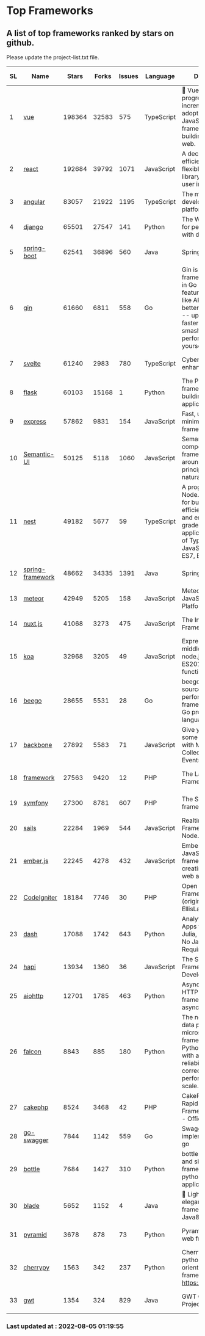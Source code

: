 # Top Frameworks
## A list of top frameworks ranked by stars on github.  
Please update the project-list.txt file.

| SL| Name  | Stars| Forks| Issues | Language | Description | Last Commit |
| --| ------| -----| ---- | ------ | -------- | ----------- | ----------- |
| 1 | [vue](https://github.com/vuejs/vue) | 198364 | 32583 | 575 | TypeScript | 🖖 Vue.js is a progressive, incrementally-adoptable JavaScript framework for building UI on the web. | 2022-07-22 03:24:39 |
| 2 | [react](https://github.com/facebook/react) | 192684 | 39792 | 1071 | JavaScript | A declarative, efficient, and flexible JavaScript library for building user interfaces. | 2022-08-03 21:03:53 |
| 3 | [angular](https://github.com/angular/angular) | 83057 | 21922 | 1195 | TypeScript | The modern web developer’s platform | 2022-08-04 21:25:35 |
| 4 | [django](https://github.com/django/django) | 65501 | 27547 | 141 | Python | The Web framework for perfectionists with deadlines. | 2022-08-04 18:00:35 |
| 5 | [spring-boot](https://github.com/spring-projects/spring-boot) | 62541 | 36896 | 560 | Java | Spring Boot | 2022-08-04 20:56:57 |
| 6 | [gin](https://github.com/gin-gonic/gin) | 61660 | 6811 | 558 | Go | Gin is a HTTP web framework written in Go (Golang). It features a Martini-like API with much better performance -- up to 40 times faster. If you need smashing performance, get yourself some Gin. | 2022-08-02 07:28:30 |
| 7 | [svelte](https://github.com/sveltejs/svelte) | 61240 | 2983 | 780 | TypeScript | Cybernetically enhanced web apps | 2022-08-02 15:30:05 |
| 8 | [flask](https://github.com/pallets/flask) | 60103 | 15168 | 1 | Python | The Python micro framework for building web applications. | 2022-08-04 14:33:17 |
| 9 | [express](https://github.com/expressjs/express) | 57862 | 9831 | 154 | JavaScript | Fast, unopinionated, minimalist web framework for node. | 2022-05-20 15:57:37 |
| 10 | [Semantic-UI](https://github.com/Semantic-Org/Semantic-UI) | 50125 | 5118 | 1060 | JavaScript | Semantic is a UI component framework based around useful principles from natural language. | 2018-10-21 20:59:02 |
| 11 | [nest](https://github.com/nestjs/nest) | 49182 | 5677 | 59 | TypeScript | A progressive Node.js framework for building efficient, scalable, and enterprise-grade server-side applications on top of TypeScript & JavaScript (ES6, ES7, ES8) 🚀 | 2022-08-03 07:25:52 |
| 12 | [spring-framework](https://github.com/spring-projects/spring-framework) | 48662 | 34335 | 1391 | Java | Spring Framework | 2022-08-04 14:30:59 |
| 13 | [meteor](https://github.com/meteor/meteor) | 42949 | 5205 | 158 | JavaScript | Meteor, the JavaScript App Platform | 2022-08-04 19:43:29 |
| 14 | [nuxt.js](https://github.com/nuxt/nuxt.js) | 41068 | 3273 | 475 | JavaScript | The Intuitive Vue(2) Framework | 2022-07-12 08:43:35 |
| 15 | [koa](https://github.com/koajs/koa) | 32968 | 3205 | 49 | JavaScript | Expressive middleware for node.js using ES2017 async functions | 2022-07-13 16:11:33 |
| 16 | [beego](https://github.com/beego/beego) | 28655 | 5531 | 28 | Go | beego is an open-source, high-performance web framework for the Go programming language. | 2022-07-30 08:03:02 |
| 17 | [backbone](https://github.com/jashkenas/backbone) | 27892 | 5583 | 71 | JavaScript | Give your JS App some Backbone with Models, Views, Collections, and Events | 2022-04-26 12:19:45 |
| 18 | [framework](https://github.com/laravel/framework) | 27563 | 9420 | 12 | PHP | The Laravel Framework. | 2022-08-04 19:42:08 |
| 19 | [symfony](https://github.com/symfony/symfony) | 27300 | 8781 | 607 | PHP | The Symfony PHP framework | 2022-08-04 19:19:24 |
| 20 | [sails](https://github.com/balderdashy/sails) | 22284 | 1969 | 544 | JavaScript | Realtime MVC Framework for Node.js | 2022-05-27 21:40:10 |
| 21 | [ember.js](https://github.com/emberjs/ember.js) | 22245 | 4278 | 432 | JavaScript | Ember.js - A JavaScript framework for creating ambitious web applications | 2022-07-25 17:54:35 |
| 22 | [CodeIgniter](https://github.com/bcit-ci/CodeIgniter) | 18184 | 7746 | 30 | PHP | Open Source PHP Framework (originally from EllisLab) | 2022-06-27 19:12:41 |
| 23 | [dash](https://github.com/plotly/dash) | 17088 | 1742 | 643 | Python | Analytical Web Apps for Python, R, Julia, and Jupyter. No JavaScript Required. | 2022-08-02 17:11:12 |
| 24 | [hapi](https://github.com/hapijs/hapi) | 13934 | 1360 | 36 | JavaScript | The Simple, Secure Framework Developers Trust | 2022-06-13 17:44:05 |
| 25 | [aiohttp](https://github.com/aio-libs/aiohttp) | 12701 | 1785 | 463 | Python | Asynchronous HTTP client/server framework for asyncio and Python | 2022-08-03 21:29:00 |
| 26 | [falcon](https://github.com/falconry/falcon) | 8843 | 885 | 180 | Python | The no-magic web data plane API and microservices framework for Python developers, with a focus on reliability, correctness, and performance at scale. | 2022-07-28 07:36:12 |
| 27 | [cakephp](https://github.com/cakephp/cakephp) | 8524 | 3468 | 42 | PHP | CakePHP: The Rapid Development Framework for PHP - Official Repository | 2022-07-30 02:01:14 |
| 28 | [go-swagger](https://github.com/go-swagger/go-swagger) | 7844 | 1142 | 559 | Go | Swagger 2.0 implementation for go | 2022-06-14 15:48:24 |
| 29 | [bottle](https://github.com/bottlepy/bottle) | 7684 | 1427 | 310 | Python | bottle.py is a fast and simple micro-framework for python web-applications. | 2022-08-03 13:51:35 |
| 30 | [blade](https://github.com/lets-blade/blade) | 5652 | 1152 | 4 | Java | :rocket: Lightning fast and elegant mvc framework for Java8 | 2022-05-10 12:38:06 |
| 31 | [pyramid](https://github.com/Pylons/pyramid) | 3678 | 878 | 73 | Python | Pyramid - A Python web framework | 2022-03-13 22:49:13 |
| 32 | [cherrypy](https://github.com/cherrypy/cherrypy) | 1563 | 342 | 237 | Python | CherryPy is a pythonic, object-oriented HTTP framework.      https://cherrypy.dev | 2022-07-17 20:36:25 |
| 33 | [gwt](https://github.com/gwtproject/gwt) | 1354 | 324 | 829 | Java | GWT Open Source Project | 2022-07-26 22:23:28 |

### Last updated at : 2022-08-05 01:19:55
